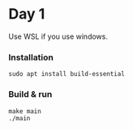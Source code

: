 # Day 1

Use WSL if you use windows.

### Installation

```
sudo apt install build-essential
```

### Build & run

```
make main
./main
```
